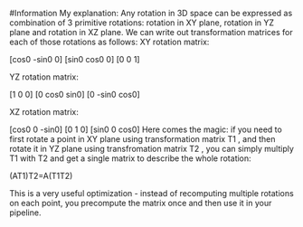#Information
My explanation:
Any rotation in 3D space can be expressed as combination of 3 primitive rotations: rotation in XY plane, rotation in YZ plane and rotation in XZ plane. We can write out transformation matrices for each of those rotations as follows:
XY rotation matrix:

[cos0 -sin0 0]
[sin0  cos0 0]
[0     0    1]
 
YZ rotation matrix:

[1    0     0]
[0  cos0 sin0]
[0 -sin0 cos0]
 
XZ rotation matrix:

[cos0 0 -sin0]
[0    1     0]
[sin0 0  cos0]
Here comes the magic: if you need to first rotate a point in XY plane using transformation matrix  T1 , and then rotate it in YZ plane using transfromation matrix  T2 , you can simply multiply  T1  with  T2  and get a single matrix to describe the whole rotation:

(AT1)T2=A(T1T2)
 
This is a very useful optimization - instead of recomputing multiple rotations on each point, you precompute the matrix once and then use it in your pipeline.